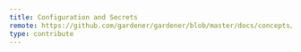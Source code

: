 ```yaml
---
title: Configuration and Secrets
remote: https://github.com/gardener/gardener/blob/master/docs/concepts/configuration.md
type: contribute
---
```


